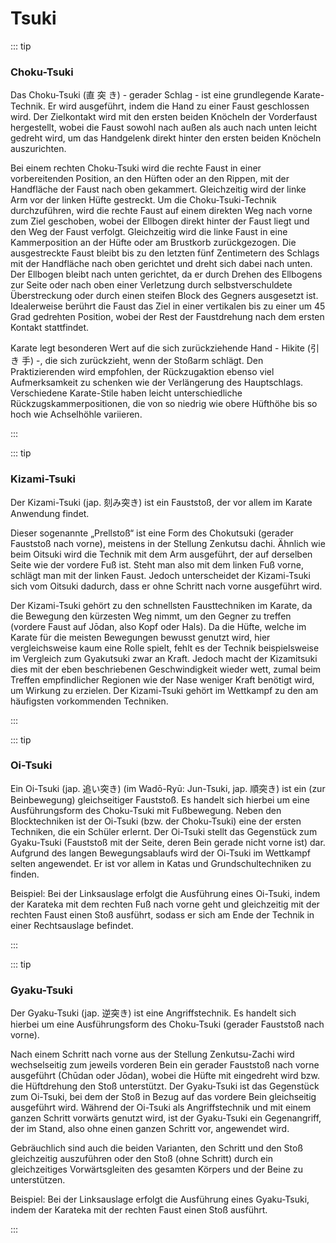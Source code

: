 # Tsuki

::: tip

### Choku-Tsuki

Das Choku-Tsuki (直 突 き) - gerader Schlag - ist eine grundlegende Karate-Technik. Er wird ausgeführt, indem die Hand zu einer Faust geschlossen wird. Der Zielkontakt wird mit den ersten beiden Knöcheln der Vorderfaust hergestellt, wobei die Faust sowohl nach außen als auch nach unten leicht gedreht wird, um das Handgelenk direkt hinter den ersten beiden Knöcheln auszurichten.

Bei einem rechten Choku-Tsuki wird die rechte Faust in einer vorbereitenden Position, an den Hüften oder an den Rippen, mit der Handfläche der Faust nach oben gekammert. Gleichzeitig wird der linke Arm vor der linken Hüfte gestreckt. Um die Choku-Tsuki-Technik durchzuführen, wird die rechte Faust auf einem direkten Weg nach vorne zum Ziel geschoben, wobei der Ellbogen direkt hinter der Faust liegt und den Weg der Faust verfolgt. Gleichzeitig wird die linke Faust in eine Kammerposition an der Hüfte oder am Brustkorb zurückgezogen. Die ausgestreckte Faust bleibt bis zu den letzten fünf Zentimetern des Schlags mit der Handfläche nach oben gerichtet und dreht sich dabei nach unten. Der Ellbogen bleibt nach unten gerichtet, da er durch Drehen des Ellbogens zur Seite oder nach oben einer Verletzung durch selbstverschuldete Überstreckung oder durch einen steifen Block des Gegners ausgesetzt ist. Idealerweise berührt die Faust das Ziel in einer vertikalen bis zu einer um 45 Grad gedrehten Position, wobei der Rest der Faustdrehung nach dem ersten Kontakt stattfindet.

Karate legt besonderen Wert auf die sich zurückziehende Hand - Hikite (引 き 手) -, die sich zurückzieht, wenn der Stoßarm schlägt. Den Praktizierenden wird empfohlen, der Rückzugaktion ebenso viel Aufmerksamkeit zu schenken wie der Verlängerung des Hauptschlags. Verschiedene Karate-Stile haben leicht unterschiedliche Rückzugskammerpositionen, die von so niedrig wie obere Hüfthöhe bis so hoch wie Achselhöhle variieren.

:::

::: tip

### Kizami-Tsuki

Der Kizami-Tsuki (jap. 刻み突き) ist ein Fauststoß, der vor allem im Karate Anwendung findet.

Dieser sogenannte „Prellstoß“ ist eine Form des Chokutsuki (gerader Fauststoß nach vorne), meistens in der Stellung Zenkutsu dachi. Ähnlich wie beim Oitsuki wird die Technik mit dem Arm ausgeführt, der auf derselben Seite wie der vordere Fuß ist. Steht man also mit dem linken Fuß vorne, schlägt man mit der linken Faust. Jedoch unterscheidet der Kizami-Tsuki sich vom Oitsuki dadurch, dass er ohne Schritt nach vorne ausgeführt wird.

Der Kizami-Tsuki gehört zu den schnellsten Fausttechniken im Karate, da die Bewegung den kürzesten Weg nimmt, um den Gegner zu treffen (vordere Faust auf Jōdan, also Kopf oder Hals). Da die Hüfte, welche im Karate für die meisten Bewegungen bewusst genutzt wird, hier vergleichsweise kaum eine Rolle spielt, fehlt es der Technik beispielsweise im Vergleich zum Gyakutsuki zwar an Kraft. Jedoch macht der Kizamitsuki dies mit der eben beschriebenen Geschwindigkeit wieder wett, zumal beim Treffen empfindlicher Regionen wie der Nase weniger Kraft benötigt wird, um Wirkung zu erzielen. Der Kizami-Tsuki gehört im Wettkampf zu den am häufigsten vorkommenden Techniken.

::: 

::: tip

### Oi-Tsuki

Ein Oi-Tsuki (jap. 追い突き) (im Wadō-Ryū: Jun-Tsuki, jap. 順突き) ist ein (zur Beinbewegung) gleichseitiger Fauststoß. Es handelt sich hierbei um eine Ausführungsform des Choku-Tsuki mit Fußbewegung. Neben den Blocktechniken ist der Oi-Tsuki (bzw. der Choku-Tsuki) eine der ersten Techniken, die ein Schüler erlernt. Der Oi-Tsuki stellt das Gegenstück zum Gyaku-Tsuki (Fauststoß mit der Seite, deren Bein gerade nicht vorne ist) dar. Aufgrund des langen Bewegungsablaufs wird der Oi-Tsuki im Wettkampf selten angewendet. Er ist vor allem in Katas und Grundschultechniken zu finden.

Beispiel: Bei der Linksauslage erfolgt die Ausführung eines Oi-Tsuki, indem der Karateka mit dem rechten Fuß nach vorne geht und gleichzeitig mit der rechten Faust einen Stoß ausführt, sodass er sich am Ende der Technik in einer Rechtsauslage befindet.

:::

::: tip

### Gyaku-Tsuki

Der Gyaku-Tsuki (jap. 逆突き) ist eine Angriffstechnik. Es handelt sich hierbei um eine Ausführungsform des Choku-Tsuki (gerader Fauststoß nach vorne).

Nach einem Schritt nach vorne aus der Stellung Zenkutsu-Zachi wird wechselseitig zum jeweils vorderen Bein ein gerader Fauststoß nach vorne ausgeführt (Chūdan oder Jōdan), wobei die Hüfte mit eingedreht wird bzw. die Hüftdrehung den Stoß unterstützt. Der Gyaku-Tsuki ist das Gegenstück zum Oi-Tsuki, bei dem der Stoß in Bezug auf das vordere Bein gleichseitig ausgeführt wird. Während der Oi-Tsuki als Angriffstechnik und mit einem ganzen Schritt vorwärts genutzt wird, ist der Gyaku-Tsuki ein Gegenangriff, der im Stand, also ohne einen ganzen Schritt vor, angewendet wird.

Gebräuchlich sind auch die beiden Varianten, den Schritt und den Stoß gleichzeitig auszuführen oder den Stoß (ohne Schritt) durch ein gleichzeitiges Vorwärtsgleiten des gesamten Körpers und der Beine zu unterstützen.

Beispiel: Bei der Linksauslage erfolgt die Ausführung eines Gyaku-Tsuki, indem der Karateka mit der rechten Faust einen Stoß ausführt.

:::

<YouTube videoid="OGRYjpP2fqA" />

<YouTube videoid="2gkBhN4A9Dw" start="144"/>